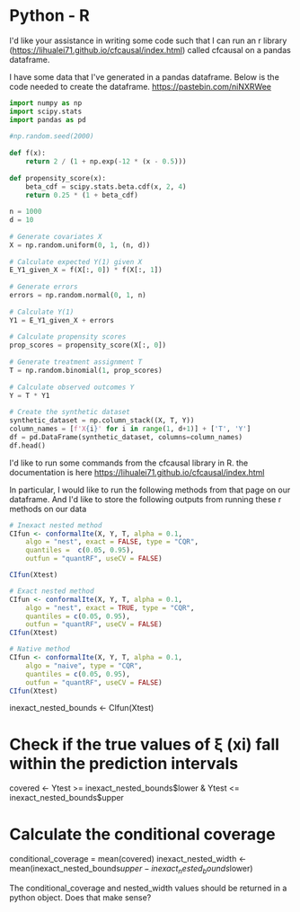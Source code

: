 # Python - R

I'd like your assistance in writing some code such that I can run an r library (https://lihualei71.github.io/cfcausal/index.html) called cfcausal on a pandas dataframe.

I have some data that I've generated in a pandas dataframe. Below is the code needed to create the dataframe.
https://pastebin.com/niNXRWee

```py
import numpy as np
import scipy.stats
import pandas as pd
 
#np.random.seed(2000)
 
def f(x):
    return 2 / (1 + np.exp(-12 * (x - 0.5)))
 
def propensity_score(x):
    beta_cdf = scipy.stats.beta.cdf(x, 2, 4)
    return 0.25 * (1 + beta_cdf)
 
n = 1000
d = 10
 
# Generate covariates X
X = np.random.uniform(0, 1, (n, d))
 
# Calculate expected Y(1) given X
E_Y1_given_X = f(X[:, 0]) * f(X[:, 1])
 
# Generate errors
errors = np.random.normal(0, 1, n)
 
# Calculate Y(1)
Y1 = E_Y1_given_X + errors
 
# Calculate propensity scores
prop_scores = propensity_score(X[:, 0])
 
# Generate treatment assignment T
T = np.random.binomial(1, prop_scores)
 
# Calculate observed outcomes Y
Y = T * Y1
 
# Create the synthetic dataset
synthetic_dataset = np.column_stack((X, T, Y))
column_names = [f'X{i}' for i in range(1, d+1)] + ['T', 'Y']
df = pd.DataFrame(synthetic_dataset, columns=column_names)
df.head()
```

I'd like to run some commands from the cfcausal library in R. the documentation is here
https://lihualei71.github.io/cfcausal/index.html

In particular, I would like to run the following methods from that page on our dataframe. And I'd like to store the following outputs from running these r methods on our data

```R
# Inexact nested method
CIfun <- conformalIte(X, Y, T, alpha = 0.1,
    algo = "nest", exact = FALSE, type = "CQR",
    quantiles =  c(0.05, 0.95),
    outfun = "quantRF", useCV = FALSE)

CIfun(Xtest)

# Exact nested method
CIfun <- conformalIte(X, Y, T, alpha = 0.1,
    algo = "nest", exact = TRUE, type = "CQR",
    quantiles = c(0.05, 0.95),
    outfun = "quantRF", useCV = FALSE)
CIfun(Xtest)

# Native method
CIfun <- conformalIte(X, Y, T, alpha = 0.1,
    algo = "naive", type = "CQR",
    quantiles = c(0.05, 0.95),
    outfun = "quantRF", useCV = FALSE)
CIfun(Xtest)
```

inexact_nested_bounds <- CIfun(Xtest)


# Check if the true values of ξ (xi) fall within the prediction intervals
covered <- Ytest >= inexact_nested_bounds$lower & Ytest <= inexact_nested_bounds$upper

# Calculate the conditional coverage
conditional_coverage = mean(covered)
inexact_nested_width <- mean(inexact_nested_bounds$upper - inexact_nested_bounds$lower)

The conditional_coverage and nested_width values should be returned in a python object. Does that make sense?